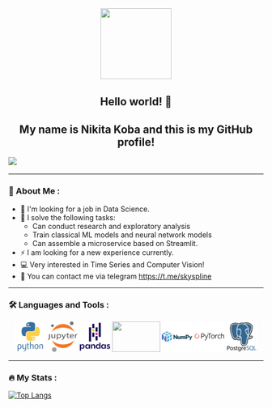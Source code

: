 <div id="header" align="center">
  <img src="https://media.giphy.com/media/du3J3cXyzhj75IOgvA/giphy.gif" width="140" height="140" />
</div>

<h2 align="center">Hello world! 👋</h2>
<h2 align="center">My name is Nikita Koba and this is my GitHub profile!</h2>

![](https://komarev.com/ghpvc/?username=ZeroSpline)

---

<h3 align="left">📝 About Me :</h3>

- 🚀 I'm looking for a job in Data Science.
- 🌊 I solve the following tasks:
  - Can conduct research and exploratory analysis
  - Train classical ML models and neural network models
  - Can assemble a microservice based on Streamlit.
- ⚡ I am looking for a new experience currently.
- 💻 Very interested in Time Series and Computer Vision!
- 💬 You can contact me via telegram https://t.me/skyspline

---

<h3 align="left">🛠 Languages and Tools :</h3>

<div id="header" align="center">
  <img src="https://github.com/devicons/devicon/blob/master/icons/python/python-original-wordmark.svg" width="60" height="60" />
  <img src="https://github.com/devicons/devicon/blob/master/icons/jupyter/jupyter-original-wordmark.svg" width="60" height="60" />
  <img src="https://github.com/devicons/devicon/blob/master/icons/pandas/pandas-original-wordmark.svg" width="60" height="60" />
  <img src="https://camo.githubusercontent.com/94f694ca34bafb2dae5db2f42f240b426174c99b44a2af77f6d9d17f4b14aba8/68747470733a2f2f75706c6f61642e77696b696d656469612e6f72672f77696b6970656469612f636f6d6d6f6e732f7468756d622f302f30352f5363696b69745f6c6561726e5f6c6f676f5f736d616c6c2e7376672f32363070782d5363696b69745f6c6561726e5f6c6f676f5f736d616c6c2e7376672e706e67" width="95" height="60" />
  <img src="https://github.com/devicons/devicon/blob/master/icons/numpy/numpy-original-wordmark.svg" width="60" height="60" />
  <img src="https://github.com/devicons/devicon/blob/master/icons/pytorch/pytorch-original-wordmark.svg" width="60" height="60" />
  <img src="https://github.com/devicons/devicon/blob/master/icons/postgresql/postgresql-original-wordmark.svg" width="60" height="60" />
</div>

---
<h3 align="left">🔥 My Stats :</h3>

[![Top Langs](https://github-readme-stats.vercel.app/api/top-langs/?username=ZeroSpline&theme=darcula&show_icons=true&layout=compact&include_all_commits=true&count_private=true)](https://github.com/anuraghazra/github-readme-stats)

<!--
**ZeroSpline/ZeroSpline** is a ✨ _special_ ✨ repository because its `README.md` (this file) appears on your GitHub profile.

Here are some ideas to get you started:

- 🔭 I’m currently working on ...
- 🌱 I’m currently learning ...
- 👯 I’m looking to collaborate on ...
- 🤔 I’m looking for help with ...
- 💬 Ask me about ...
- 📫 How to reach me: ...
- 😄 Pronouns: ...
- ⚡ Fun fact: ...
-->
